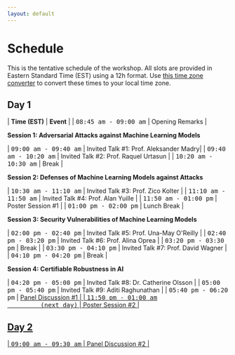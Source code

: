 ```yaml
---
layout: default
---
```


# Schedule

This is the tentative schedule of the workshop. All slots are provided
in Eastern Standard Time (EST) using
a 12h format. Use [this time zone converter](https://www.thetimezoneconverter.com) to convert
these times to your local time zone.


## Day 1


|  **Time (EST)**                                            | **Event**                   |
|  <span style="font-family: monospace;">08:45 am - 09:00 am</span> | Opening Remarks                |

**Session 1: Adversarial Attacks against Machine Learning Models**

| <span style="font-family: monospace;">09:00 am - 09:40 am</span> | Invited Talk #1: Prof. Aleksander Madry|
| <span style="font-family: monospace;">09:40 am - 10:20 am</span> | Invited Talk #2: Prof. Raquel Urtasun                 |
| <span style="font-family: monospace;">10:20 am - 10:30 am</span> | Break             |


**Session 2: Defenses of Machine Learning Models against Attacks**

| <span style="font-family: monospace;">10:30 am - 11:10 am</span> | Invited Talk #3: Prof. Zico Kolter                 |
| <span style="font-family: monospace;">11:10 am - 11:50 am</span> | Invited Talk #4: Prof. Alan Yuille                 |
| <span style="font-family: monospace;">11:50 am - 01:00 pm</span> | Poster Session #1             |
| <span style="font-family: monospace;">01:00 pm - 02:00 pm</span> | Lunch Break             |

**Session 3: Security Vulnerabilities of Machine Learning Models**


| <span style="font-family: monospace;">02:00 pm - 02:40 pm</span> | Invited Talk #5: Prof. Una-May O'Reilly                 |
| <span style="font-family: monospace;">02:40 pm - 03:20 pm</span> | Invited Talk #6: Prof. Alina Oprea                 |
| <span style="font-family: monospace;">03:20 pm - 03:30 pm</span> | Break             |
| <span style="font-family: monospace;">03:30 pm - 04:10 pm</span> | Invited Talk #7: Prof. David Wagner             |
| <span style="font-family: monospace;">04:10 pm - 04:20 pm</span> | Break             |

**Session 4: Certifiable Robustness in AI**


| <span style="font-family: monospace;">04:20 pm - 05:00 pm</span> | Invited Talk #8: Dr. Catherine Olsson                 |
| <span style="font-family: monospace;">05:00 pm - 05:40 pm</span> | Invited Talk #9: Aditi Raghunathan                 |
| <span style="font-family: monospace;">05:40 pm - 06:20 pm</span> | <u>Panel Discussion #1<u>             |
| <span style="font-family: monospace;">11:50 pm - 01:00 am <br>&nbsp;&nbsp;&nbsp;&nbsp;&nbsp;&nbsp;&nbsp;&nbsp;&nbsp;(next day)</span> | Poster Session #2             |

## Day 2

| <span style="font-family: monospace;">09:00 am - 09:30 am</span> | <u>Panel Discussion #2<u>             |

